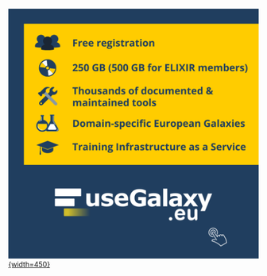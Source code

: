 <!-- Color palette: https://www.color-hex.com/color-palette/9983 -->

[![banner usegalaxy.eu](./eu_banner.png){width=450}](https://usegalaxy.eu)